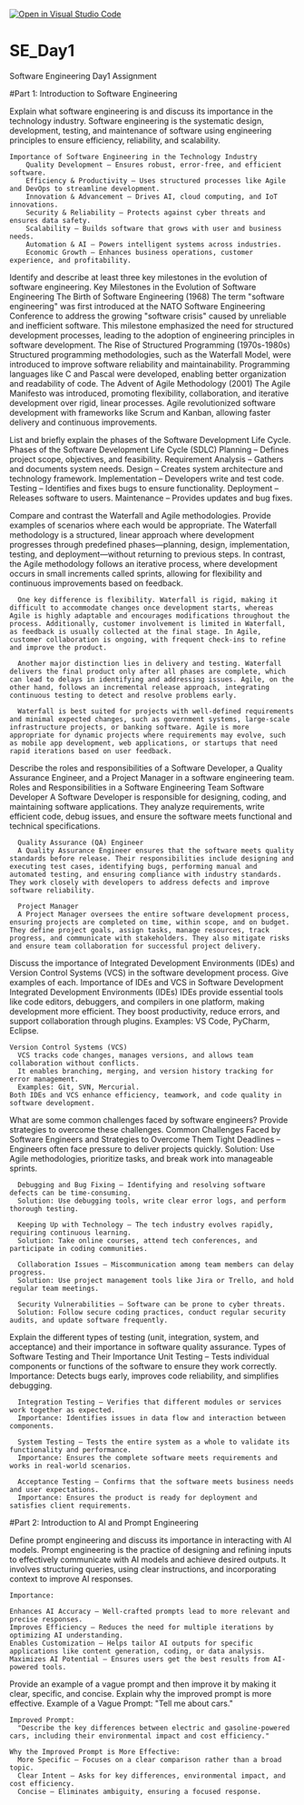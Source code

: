 [![Open in Visual Studio Code](https://classroom.github.com/assets/open-in-vscode-2e0aaae1b6195c2367325f4f02e2d04e9abb55f0b24a779b69b11b9e10269abc.svg)](https://classroom.github.com/online_ide?assignment_repo_id=18370655&assignment_repo_type=AssignmentRepo)
# SE_Day1
Software Engineering Day1 Assignment

#Part 1: Introduction to Software Engineering

Explain what software engineering is and discuss its importance in the technology industry.
    Software engineering is the systematic design, development, testing, and maintenance of software using engineering principles to ensure efficiency, reliability, and        scalability.
    
    Importance of Software Engineering in the Technology Industry
        Quality Development – Ensures robust, error-free, and efficient software.
        Efficiency & Productivity – Uses structured processes like Agile and DevOps to streamline development.
        Innovation & Advancement – Drives AI, cloud computing, and IoT innovations.
        Security & Reliability – Protects against cyber threats and ensures data safety.
        Scalability – Builds software that grows with user and business needs.
        Automation & AI – Powers intelligent systems across industries.
        Economic Growth – Enhances business operations, customer experience, and profitability.

    
Identify and describe at least three key milestones in the evolution of software engineering.
    Key Milestones in the Evolution of Software Engineering
        The Birth of Software Engineering (1968)
        The term "software engineering" was first introduced at the NATO Software Engineering Conference to address the growing "software crisis" caused by unreliable and             inefficient software.
        This milestone emphasized the need for structured development processes, leading to the adoption of engineering principles in software development.
    The Rise of Structured Programming (1970s-1980s)
        Structured programming methodologies, such as the Waterfall Model, were introduced to improve software reliability and maintainability.
        Programming languages like C and Pascal were developed, enabling better organization and readability of code.
    The Advent of Agile Methodology (2001)
        The Agile Manifesto was introduced, promoting flexibility, collaboration, and iterative development over rigid, linear processes.
        Agile revolutionized software development with frameworks like Scrum and Kanban, allowing faster delivery and continuous improvements.

List and briefly explain the phases of the Software Development Life Cycle.
    Phases of the Software Development Life Cycle (SDLC)
    Planning – Defines project scope, objectives, and feasibility.
    Requirement Analysis – Gathers and documents system needs.
    Design – Creates system architecture and technology framework.
    Implementation – Developers write and test code.
    Testing – Identifies and fixes bugs to ensure functionality.
    Deployment – Releases software to users.
    Maintenance – Provides updates and bug fixes.

Compare and contrast the Waterfall and Agile methodologies. Provide examples of scenarios where each would be appropriate.
      The Waterfall methodology is a structured, linear approach where development progresses through predefined phases—planning, design, implementation, testing, and    deployment—without returning to previous steps. In contrast, the Agile methodology follows an iterative process, where development occurs in small increments called sprints, allowing for flexibility and continuous improvements based on feedback.
      
      One key difference is flexibility. Waterfall is rigid, making it difficult to accommodate changes once development starts, whereas Agile is highly adaptable and encourages modifications throughout the process. Additionally, customer involvement is limited in Waterfall, as feedback is usually collected at the final stage. In Agile, customer collaboration is ongoing, with frequent check-ins to refine and improve the product.
      
      Another major distinction lies in delivery and testing. Waterfall delivers the final product only after all phases are complete, which can lead to delays in identifying and addressing issues. Agile, on the other hand, follows an incremental release approach, integrating continuous testing to detect and resolve problems early.
      
      Waterfall is best suited for projects with well-defined requirements and minimal expected changes, such as government systems, large-scale infrastructure projects, or banking software. Agile is more appropriate for dynamic projects where requirements may evolve, such as mobile app development, web applications, or startups that need rapid iterations based on user feedback.

Describe the roles and responsibilities of a Software Developer, a Quality Assurance Engineer, and a Project Manager in a software engineering team.
    Roles and Responsibilities in a Software Engineering Team
      Software Developer
      A Software Developer is responsible for designing, coding, and maintaining software applications. They analyze requirements, write efficient code, debug issues, and ensure the software meets functional and technical specifications. 
      
      Quality Assurance (QA) Engineer
      A Quality Assurance Engineer ensures that the software meets quality standards before release. Their responsibilities include designing and executing test cases, identifying bugs, performing manual and automated testing, and ensuring compliance with industry standards. They work closely with developers to address defects and improve software reliability.
      
      Project Manager
      A Project Manager oversees the entire software development process, ensuring projects are completed on time, within scope, and on budget. They define project goals, assign tasks, manage resources, track progress, and communicate with stakeholders. They also mitigate risks and ensure team collaboration for successful project delivery.

Discuss the importance of Integrated Development Environments (IDEs) and Version Control Systems (VCS) in the software development process. Give examples of each.
  Importance of IDEs and VCS in Software Development
    Integrated Development Environments (IDEs)
      IDEs provide essential tools like code editors, debuggers, and compilers in one platform, making development more efficient. 
      They boost productivity, reduce errors, and support collaboration through plugins.
      Examples: VS Code, PyCharm, Eclipse.
    
    Version Control Systems (VCS)
      VCS tracks code changes, manages versions, and allows team collaboration without conflicts. 
      It enables branching, merging, and version history tracking for error management.
      Examples: Git, SVN, Mercurial.
    Both IDEs and VCS enhance efficiency, teamwork, and code quality in software development.

What are some common challenges faced by software engineers? Provide strategies to overcome these challenges.
    Common Challenges Faced by Software Engineers and Strategies to Overcome Them
      Tight Deadlines – Engineers often face pressure to deliver projects quickly.
      Solution: Use Agile methodologies, prioritize tasks, and break work into manageable sprints.
      
      Debugging and Bug Fixing – Identifying and resolving software defects can be time-consuming.
      Solution: Use debugging tools, write clear error logs, and perform thorough testing.
      
      Keeping Up with Technology – The tech industry evolves rapidly, requiring continuous learning.
      Solution: Take online courses, attend tech conferences, and participate in coding communities.
      
      Collaboration Issues – Miscommunication among team members can delay progress.
      Solution: Use project management tools like Jira or Trello, and hold regular team meetings.
      
      Security Vulnerabilities – Software can be prone to cyber threats.
      Solution: Follow secure coding practices, conduct regular security audits, and update software frequently.

Explain the different types of testing (unit, integration, system, and acceptance) and their importance in software quality assurance.
    Types of Software Testing and Their Importance
      Unit Testing – Tests individual components or functions of the software to ensure they work correctly.
      Importance: Detects bugs early, improves code reliability, and simplifies debugging.
      
      Integration Testing – Verifies that different modules or services work together as expected.
      Importance: Identifies issues in data flow and interaction between components.
      
      System Testing – Tests the entire system as a whole to validate its functionality and performance.
      Importance: Ensures the complete software meets requirements and works in real-world scenarios.
      
      Acceptance Testing – Confirms that the software meets business needs and user expectations.
      Importance: Ensures the product is ready for deployment and satisfies client requirements.

#Part 2: Introduction to AI and Prompt Engineering


Define prompt engineering and discuss its importance in interacting with AI models.
    Prompt engineering is the practice of designing and refining inputs to effectively communicate with AI models and achieve desired outputs. 
    It involves structuring queries, using clear instructions, and incorporating context to improve AI responses.
    
    Importance:
    
    Enhances AI Accuracy – Well-crafted prompts lead to more relevant and precise responses.
    Improves Efficiency – Reduces the need for multiple iterations by optimizing AI understanding.
    Enables Customization – Helps tailor AI outputs for specific applications like content generation, coding, or data analysis.
    Maximizes AI Potential – Ensures users get the best results from AI-powered tools.

Provide an example of a vague prompt and then improve it by making it clear, specific, and concise. Explain why the improved prompt is more effective.
    Example of a Vague Prompt:
      "Tell me about cars."
      
    Improved Prompt:
      "Describe the key differences between electric and gasoline-powered cars, including their environmental impact and cost efficiency."
      
    Why the Improved Prompt is More Effective:
      More Specific – Focuses on a clear comparison rather than a broad topic.
      Clear Intent – Asks for key differences, environmental impact, and cost efficiency.
      Concise – Eliminates ambiguity, ensuring a focused response.
